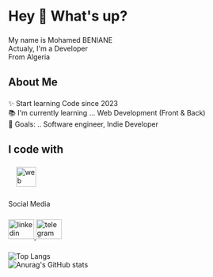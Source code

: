 <h1 align="left">Hey 👋 What's up?</h1>

###

<p align="left">My name is Mohamed BENIANE <br>Actualy, I'm a Developer <br>From Algeria</p>

###

<h2 align="left">About Me</h2>

###

<p align="left">✨ Start learning Code since 2023<br>📚 I'm currently learning ... Web Development (Front & Back) <br>🎯 Goals: .. Software engineer, Indie Developer</p>

###

<h2 align="left">I code with</h2>

###

<div align="left">
  <img width="12" />
<!--   <img src="https://cdn.jsdelivr.net/gh/devicons/devicon/icons/microsoftsqlserver/microsoftsqlserver-plain.svg" height="40" alt="microsoftsqlserver logo"  /> -->
  <img src="https://skillicons.dev/icons?i=mysql,cpp,php,laravel,html,css,js,nodejs,bootstrap,tailwind,vscode,visualstudio,git,github,blender" height="40"  alt="web"/>
  <img width="12" />
</div>

###

<p align="left">Social Media</p>

###

<div align="left">
  <a href="https://linkedin.com/in/benianus" target="_blank">
    <img src="https://raw.githubusercontent.com/maurodesouza/profile-readme-generator/master/src/assets/icons/social/linkedin/default.svg" width="52" height="40" alt="linkedin logo"  />
  </a>
  <a href="https://t.me/benianus3d" target="_blank">
    <img src="https://raw.githubusercontent.com/maurodesouza/profile-readme-generator/master/src/assets/icons/social/telegram/default.svg" width="52" height="40" alt="telegram logo"  />
  </a>
</div>

###
![Top Langs](https://github-readme-stats.vercel.app/api/top-langs/?username=benianus&layout=compact)
<br>
![Anurag's GitHub stats](https://github-readme-stats.vercel.app/api?username=benianus&show_icons=true&bg_color=00000000&theme=dark)
